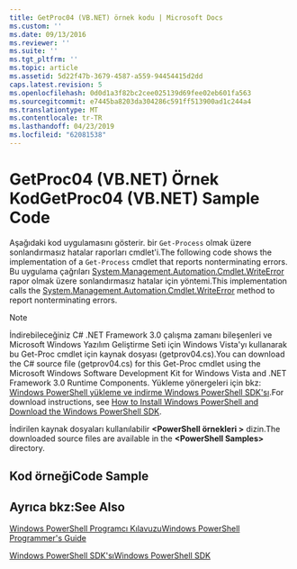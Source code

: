 ```yaml
---
title: GetProc04 (VB.NET) örnek kodu | Microsoft Docs
ms.custom: ''
ms.date: 09/13/2016
ms.reviewer: ''
ms.suite: ''
ms.tgt_pltfrm: ''
ms.topic: article
ms.assetid: 5d22f47b-3679-4587-a559-94454415d2dd
caps.latest.revision: 5
ms.openlocfilehash: 0d0d1a3f82bc2cee025139d69fee02eb601fa563
ms.sourcegitcommit: e7445ba8203da304286c591ff513900ad1c244a4
ms.translationtype: MT
ms.contentlocale: tr-TR
ms.lasthandoff: 04/23/2019
ms.locfileid: "62081538"
---
```

# <a name="getproc04-vbnet-sample-code"></a><span data-ttu-id="1d064-102">GetProc04 (VB.NET) Örnek Kod</span><span class="sxs-lookup"><span data-stu-id="1d064-102">GetProc04 (VB.NET) Sample Code</span></span>

<span data-ttu-id="1d064-103">Aşağıdaki kod uygulamasını gösterir. bir `Get-Process` olmak üzere sonlandırmasız hatalar raporları cmdlet'i.</span><span class="sxs-lookup"><span data-stu-id="1d064-103">The following code shows the implementation of a `Get-Process` cmdlet that reports nonterminating errors.</span></span> <span data-ttu-id="1d064-104">Bu uygulama çağrıları [System.Management.Automation.Cmdlet.WriteError](/dotnet/api/System.Management.Automation.Cmdlet.WriteError) rapor olmak üzere sonlandırmasız hatalar için yöntemi.</span><span class="sxs-lookup"><span data-stu-id="1d064-104">This implementation calls the [System.Management.Automation.Cmdlet.WriteError](/dotnet/api/System.Management.Automation.Cmdlet.WriteError) method to report nonterminating errors.</span></span>

> [!NOTE]
> <span data-ttu-id="1d064-105">İndirebileceğiniz C# .NET Framework 3.0 çalışma zamanı bileşenleri ve Microsoft Windows Yazılım Geliştirme Seti için Windows Vista'yı kullanarak bu Get-Proc cmdlet için kaynak dosyası (getprov04.cs).</span><span class="sxs-lookup"><span data-stu-id="1d064-105">You can download the C# source file (getprov04.cs) for this Get-Proc cmdlet using the Microsoft Windows Software Development Kit for Windows Vista and .NET Framework 3.0 Runtime Components.</span></span> <span data-ttu-id="1d064-106">Yükleme yönergeleri için bkz: [Windows PowerShell yükleme ve indirme Windows PowerShell SDK'sı](/powershell/developer/installing-the-windows-powershell-sdk).</span><span class="sxs-lookup"><span data-stu-id="1d064-106">For download instructions, see [How to Install Windows PowerShell and Download the Windows PowerShell SDK](/powershell/developer/installing-the-windows-powershell-sdk).</span></span>
>
> <span data-ttu-id="1d064-107">İndirilen kaynak dosyaları kullanılabilir  **\<PowerShell örnekleri >** dizin.</span><span class="sxs-lookup"><span data-stu-id="1d064-107">The downloaded source files are available in the **\<PowerShell Samples>** directory.</span></span>

## <a name="code-sample"></a><span data-ttu-id="1d064-108">Kod örneği</span><span class="sxs-lookup"><span data-stu-id="1d064-108">Code Sample</span></span>

<!-- TODO!!!: review snippet reference  [!CODE [Msh_samplesgetproc04#GetProc04vball](Msh_samplesgetproc04#GetProc04vball)]  -->

## <a name="see-also"></a><span data-ttu-id="1d064-109">Ayrıca bkz:</span><span class="sxs-lookup"><span data-stu-id="1d064-109">See Also</span></span>

[<span data-ttu-id="1d064-110">Windows PowerShell Programcı Kılavuzu</span><span class="sxs-lookup"><span data-stu-id="1d064-110">Windows PowerShell Programmer's Guide</span></span>](./windows-powershell-programmer-s-guide.md)

[<span data-ttu-id="1d064-111">Windows PowerShell SDK'sı</span><span class="sxs-lookup"><span data-stu-id="1d064-111">Windows PowerShell SDK</span></span>](../windows-powershell-reference.md)